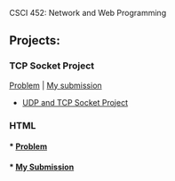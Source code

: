 CSCI 452: Network and Web Programming

## Projects:

### TCP Socket Project
[Problem]() | [My submission](https://github.com/sammanthp007/socket-programming-modified-echo)

* [UDP and TCP Socket Project](https://github.com/sammanthp007/UDP-Socket-in-C)

### HTML
#### * [Problem](classfiles/spring2017/nwp/html.pdf)
#### * [My Submission](https://github.com/sammanthp007/Grandmas-Lemon-Meringue-Pie-Website)


